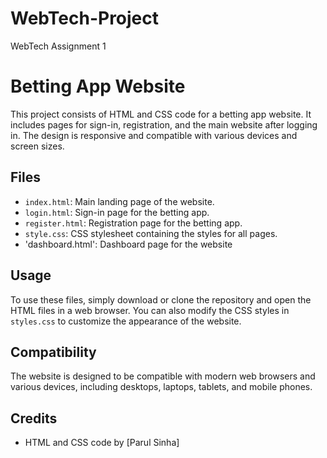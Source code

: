 # WebTech-Project
WebTech Assignment 1
# Betting App Website

This project consists of HTML and CSS code for a betting app website. It includes pages for sign-in, registration, and the main website after logging in. The design is responsive and compatible with various devices and screen sizes.

## Files

- `index.html`: Main landing page of the website.
- `login.html`: Sign-in page for the betting app.
- `register.html`: Registration page for the betting app.
- `style.css`: CSS stylesheet containing the styles for all pages.
- 'dashboard.html': Dashboard page for the website

## Usage

To use these files, simply download or clone the repository and open the HTML files in a web browser. You can also modify the CSS styles in `styles.css` to customize the appearance of the website.

## Compatibility

The website is designed to be compatible with modern web browsers and various devices, including desktops, laptops, tablets, and mobile phones.

## Credits

- HTML and CSS code by [Parul Sinha]

